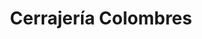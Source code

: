 ---
title: "Cerrajería Colombres"
url: /san-fernando-del-valle-de-catamarca/cerrajeria-colombres/
shop: cerrajero
---